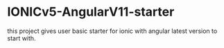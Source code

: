 # IONICv5-AngularV11-starter
this project gives user basic starter for ionic with angular latest version to start with.
